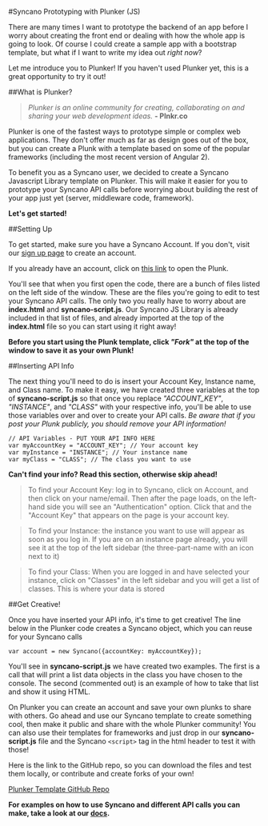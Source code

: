 #Syncano Prototyping with Plunker (JS)

There are many times I want to prototype the backend of an app before I worry about creating the front end or dealing with how the whole app is going to look. Of course I could create a sample app with a bootstrap template, but what if I want to write my idea out _right now_?

Let me introduce you to Plunker! If you haven't used Plunker yet, this is a great opportunity to try it out!

##What is Plunker?

>_Plunker is an online community for creating, collaborating on and sharing your web development ideas._ **- Plnkr.co**

Plunker is one of the fastest ways to prototype simple or complex web applications. They don't offer much as far as design goes out of the box, but you can create a Plunk with a template based on some of the popular frameworks (including the most recent version of Angular 2).

To benefit you as a Syncano user, we decided to create a Syncano Javascript Library template on Plunker. This will make it easier for you to prototype your Syncano API calls before worrying about building the rest of your app just yet (server, middleware code, framework).

**Let's get started!**

##Setting Up

To get started, make sure you have a Syncano Account. If you don't, visit our <a href="https://dashboard.syncano.io/#/signup" target="_blank">sign up page</a> to create an account.

If you already have an account, click on <a href="http://plnkr.co/edit/TjzdW0" target="_blank">this link</a> to open the Plunk.

You'll see that when you first open the code, there are a bunch of files listed on the left side of the window. These are the files you're going to edit to test your Syncano API calls. The only two you really have to worry about are **index.html** and **syncano-script.js**. Our Syncano JS Library is already included in that list of files, and already imported at the top of the **index.html** file so you can start using it right away!

**Before you start using the Plunk template, click _"Fork"_ at the top of the window to save it as your own Plunk!**

##Inserting API Info

The next thing you'll need to do is insert your Account Key, Instance name, and Class name. To make it easy, we have created three variables at the top of **syncano-script.js** so that once you replace *"ACCOUNT_KEY"*, *"INSTANCE"*, and *"CLASS"* with your respective info, you'll be able to use those variables over and over to create your API calls. _Be aware that if you post your Plunk publicly, you should remove your API information!_

```
// API Variables - PUT YOUR API INFO HERE
var myAccountKey = "ACCOUNT_KEY"; // Your account key
var myInstance = "INSTANCE"; // Your instance name
var myClass = "CLASS"; // The class you want to use
```

**Can't find your info? Read this section, otherwise skip ahead!**
>To find your Account Key: log in to Syncano, click on Account, and then click on your name/email. Then after the page loads, on the left-hand side you will see an "Authentication" option. Click that and the "Account Key" that appears on the page is your account key.

>To find your Instance: the instance you want to use will appear as soon as you log in. If you are on an instance page already, you will see it at the top of the left sidebar (the three-part-name with an icon next to it)

>To find your Class: When you are logged in and have selected your instance, click on "Classes" in the left sidebar and you will get a list of classes. This is where your data is stored

##Get Creative!

Once you have inserted your API info, it's time to get creative! The line below in the Plunker code creates a Syncano object, which you can reuse for your Syncano calls

```
var account = new Syncano({accountKey: myAccountKey});
```

You'll see in **syncano-script.js** we have created two examples. The first is a call that will print a list data objects in the class you have chosen to the console. The second (commented out) is an example of how to take that list and show it using HTML.

On Plunker you can create an account and save your own plunks to share with others. Go ahead and use our Syncano template to create something cool, then make it public and share with the whole Plunker community! You can also use their templates for frameworks and just drop in our **syncano-script.js** file and the Syncano `<script>` tag in the html header to test it with those!

Here is the link to the GitHub repo, so you can download the files and test them locally, or contribute and create forks of your own!

<a href="https://github.com/devintyler/syncano-plunker-template" target="_blank">Plunker Template GitHub Repo</a>

**For examples on how to use Syncano and different API calls you can make, take a look at our <a href="http://docs.syncano.com/" target="_blank">docs</a>.**